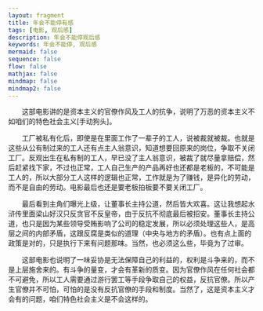 ```yaml
---
layout: fragment
title: 年会不能停有感
tags: [电影, 观后感]
description: 年会不能停观后感
keywords: 年会不能停, 观后感
mermaid: false
sequence: false
flow: false
mathjax: false
mindmap: false
mindmap2: false
---
```


&emsp;&emsp;这部电影讲的是资本主义的官僚作风及工人的抗争，说明了万恶的资本主义不如咱们的特色社会主义[手动狗头]。

&emsp;&emsp;工厂被私有化后，即使是在里面工作了一辈子的工人，说被裁就被裁。也就是这些从公有制过来的工人还有点主人翁意识，知道想要回原来的岗位，争取不关闭工厂。反观出生在私有制的工人，早已没了主人翁意识，被裁了就尽量拿赔偿，然后赶紧找下家，不过也正常，工人自己生产的产品再好也还都是老板的，不可能是工人的，所以大部分工人这样的逻辑也正常，工作就是为了赚钱，是异化的劳动，而不是自由的劳动。电影最后也还是要老板拍板要不要关闭工厂。

&emsp;&emsp;最后看到主角们曝光上级，让董事长主持公道，然后皆大欢喜。这让我想起水浒传里面梁山好汉只反贪官不反皇帝，由于反抗不彻底最后被招安。董事长主持公道，也只是因为某些领导受贿影响了公司的稳定发展，所以必须处理这些人，是高层之间的内部矛盾，这跟反腐是类似的道理（中央与地方的矛盾）。也有点上面的政策是对的，只是执行下来有问题那味。当然，也必须这么些，毕竟为了过审。

&emsp;&emsp;这部电影也说明了一味妥协是无法保障自己的利益的，权利是斗争来的，而不是上层施舍来的。有斗争的量变，才会有革新的质变。因为官僚作风在任何社会都不可避免，所以工人需要通过游行罢工等手段争取自己的权益，反抗官僚。所以产生官僚并不可怕，可怕的是没有反抗官僚的手段和制度。当然了，这是资本主义才会有的问题，咱们特色社会主义是不会这样的。


